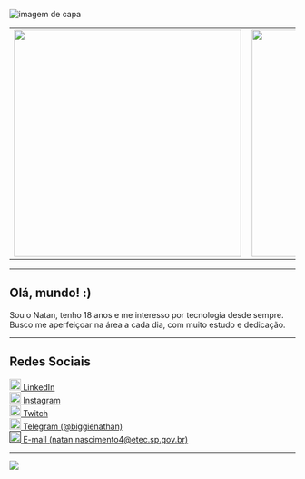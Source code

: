 ![imagem de capa](https://github.com/Natan-Abreu/Natan-Abreu/blob/main/art-dois.png)

<center>
<table>
    <tr>
        <td><img width="400px" align="left" src="https://github-readme-stats.vercel.app/api/top-langs/?username=Natan-Abreu&hide=html&layout=compact&theme=dark" /></td>
        <td><img width="400px" align="left" src="https://github-readme-stats.vercel.app/api?username=Natan-Abreu&theme=dark"/></td>
    </tr>   
</table>
</center>

---

## Olá, mundo! :)

Sou o Natan, tenho 18 anos e me interesso por tecnologia desde sempre.
Busco me aperfeiçoar na área a cada dia, com muito estudo e dedicação.

---

## Redes Sociais

<a href="https://www.linkedin.com/in/natan-abreu/">
    <img src="https://github.com/Natan-Abreu/Natan-Abreu/blob/main/linkedin.png" width="20">
    </img>
</a> <a href="https://www.linkedin.com/in/natan-abreu/">LinkedIn </a>
<br>
<a href="https://www.instagram.com/__natvn/">
    <img src="https://github.com/Natan-Abreu/Natan-Abreu/blob/main/instagram.png" width="20">
    </img>
</a> <a href="https://www.instagram.com/__natvn/">Instagram </a>
<br>
<a href="https://www.twitch.tv/meu_principe">
    <img src="https://github.com/Natan-Abreu/Natan-Abreu/blob/main/twitch.png" width="20">
    </img>
</a> <a href="https://www.twitch.tv/meu_principe">Twitch </a>
<br>
<a href="https://web.telegram.org/#/login">
    <img src="https://github.com/Natan-Abreu/Natan-Abreu/blob/main/telegram.png" width="20">
    </img>
</a> <a href="https://web.telegram.org/#/login">Telegram (@biggienathan) </a>
<br>
<a href="">
    <img src="https://github.com/Natan-Abreu/Natan-Abreu/blob/main/coding.png" width="20">
    </img>
</a> <a href="">E-mail (natan.nascimento4@etec.sp.gov.br) </a>

---

![](https://komarev.com/ghpvc/?username=Natan-Abreu&color=blue&style=flat)



<!--
**Natan-Abreu/Natan-Abreu** is a ✨ _special_ ✨ repository because its `README.md` (this file) appears on your GitHub profile.

Here are some ideas to get you started:

- 🔭 I’m currently working on ...
- 🌱 I’m currently learning ...
- 👯 I’m looking to collaborate on ...
- 🤔 I’m looking for help with ...
- 💬 Ask me about ...
- 📫 How to reach me: ...
- 😄 Pronouns: ...
- ⚡ Fun fact: ...
-->
